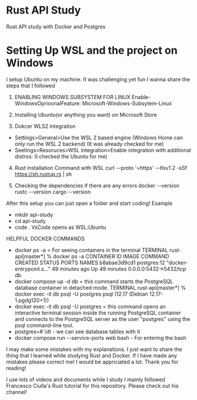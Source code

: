 # Rust API Study
Rust API study with Docker and Postgres

# Setting Up WSL and the project on Windows
I setup Ubuntu on my machine. It was challenging yet fun
I wanna share the steps that I followed 

1. ENABLING WINDOWS SUBSYSTEM FOR LINUX
Enable-WindowsOprioonalFeature: Microsoft-Windows-Subsytem-Linux

2. Installing Ubuntu(or anything you want) on Microsoft Store

3. Dokcer WLS2 integration
- Settings>General>Use the WSL 2 based engine (Windows Home can only run the WSL 2 backend) 
(It was already checked for me)
- Seetings>Resoruces>WSL Integration>Enable integration with additional distros:
(I checked the Ubuntu for me)

4. Rust installation Command with WSL
curl --proto '=https' --tlsv1.2 -sSf https://sh.rustup.rs | sh

5. Checking the dependencies if there are any errors
docker --version
rustc --version
cargo --version

After this setup you can just open a folder and start coding!
Example
- mkdir api-study
- cd api-study
- code .
VsCode opens as WSL:Ubuntu

HELPFUL DOCKER COMMANDS
- docker ps -a = For seeing containers in the terminal
TERMINAL
rust-api[master*] % docker ps -a
CONTAINER ID   IMAGE             COMMAND                  CREATED          STATUS                         PORTS                    NAMES
b8abae3d9cd1   postgres:12       "docker-entrypoint.s…"   49 minutes ago   Up 49 minutes                  0.0.0.0:5432->5432/tcp   db
- docker compose up -d db = this command starts the PostgreSQL database container in detached mode.
TERMINAL
rust-api[master*] %  docker exec -it db psql -U postgres
psql (12.17 (Debian 12.17-1.pgdg120+1))
- docker exec -it db psql -U postgres =  this command opens an interactive terminal session inside the running PostgreSQL container and connects to the PostgreSQL server as the user "postgres" using the psql command-line tool.
- postgres=# \dt - we can see database tables with it
- docker compose run --service-ports web bash - For entering the bash



I may make some mistakes with my explanations. I just want to share the thing that I learned while studying Rust and Docker. If I have made any mistakes please correct me! I would be appriciated a lot.
Thank you for reading!

I use lots of videos and documents while I study I mainly followed Francesco Ciulla's Rust tutorial for this repository. Please check out his channel!
